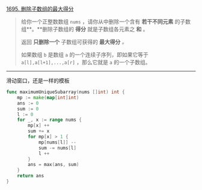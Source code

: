 [1695. 删除子数组的最大得分](https://leetcode.cn/problems/maximum-erasure-value/)

> 给你一个正整数数组 `nums` ，请你从中删除一个含有 **若干不同元素** 的子数组**。**删除子数组的 **得分** 就是子数组各元素之 **和** 。
>
> 返回 **只删除一个** 子数组可获得的 **最大得分** *。*
>
> 如果数组 `b` 是数组 `a` 的一个连续子序列，即如果它等于 `a[l],a[l+1],...,a[r]` ，那么它就是 `a` 的一个子数组。

---

滑动窗口，还是一样的模板

```go
func maximumUniqueSubarray(nums []int) int {
    mp := make(map[int]int)
    ans := 0
    sum := 0
    l := 0
    for _, x := range nums {
        mp[x] ++
        sum += x
        for mp[x] > 1 {
            mp[nums[l]] --
            sum -= nums[l]
            l ++
        }
        ans = max(ans, sum)
    }
    return ans
}
```

